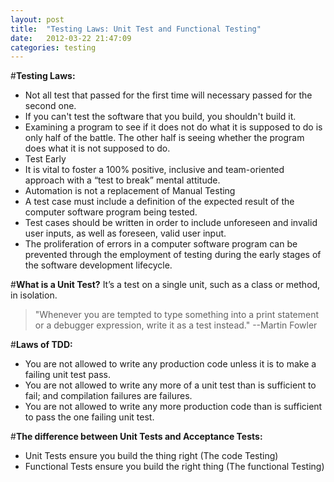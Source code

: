 ```yaml
---
layout: post
title:  "Testing Laws: Unit Test and Functional Testing"
date:   2012-03-22 21:47:09
categories: testing
---
```


#**Testing Laws:**

* Not all test that passed for the first time will necessary passed for the second one.
* If you can't test the software that you build, you shouldn't build it.
* Examining a program to see if it does not do what it is supposed to do is only half of the battle. The other half is seeing whether the program does what it is not supposed to do.
* Test Early
* It is vital to foster a 100% positive, inclusive and team-oriented approach with a “test to break” mental attitude.
* Automation is not a replacement of Manual Testing
* A test case must include a definition of the expected result of the computer software program being tested.
* Test cases should be written in order to include unforeseen and invalid user inputs, as well as foreseen, valid user input.
* The proliferation of errors in a computer software program can be prevented through the employment of testing during the early stages of the software development lifecycle.

#**What is a Unit Test?**
It’s a test on a single unit, such as a class or method, in isolation.

>"Whenever you are tempted to type something into a print statement or a debugger expression, write it as a test instead." --Martin Fowler

#**Laws of TDD:**

* You are not allowed to write any production code unless it is to make a failing unit test pass.
* You are not allowed to write any more of a unit test than is sufficient to fail; and compilation failures are failures.
* You are not allowed to write any more production code than is sufficient to pass the one failing unit test.

#**The difference between Unit Tests and Acceptance Tests:**

* Unit Tests ensure you build the thing right (The code Testing)
* Functional Tests ensure you build the right thing (The functional Testing)
